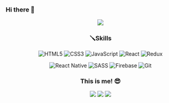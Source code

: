 ### Hi there 👋

<p align="center">
  <img src="https://capsule-render.vercel.app/api?type=waving&theme=react&color=323233&height=250&section=header&text=works.concat(dev)&fontSize=50&fontColor=87dafe" />
</p>

<h3 align="center" id="skills">🪛Skills</h3>
<p align="center"><img src="https://img.shields.io/badge/html5-%23E34F26.svg?style=flat-square&amp;logo=html5&amp;logoColor=white" alt="HTML5">
  <img src="https://img.shields.io/badge/css3-%231572B6.svg?style=flat-square&amp;logo=css3&amp;logoColor=white" alt="CSS3">
  <img src="https://img.shields.io/badge/javascript-%23323330.svg?style=flat-square&amp;logo=javascript&amp;logoColor=%23F7DF1E" alt="JavaScript">
  <img src="https://img.shields.io/badge/React-61DAFB?style=flat-square&amp;logo=React&amp;logoColor=white" alt="React">
  <img src="https://img.shields.io/badge/redux-%23593d88.svg?style=flat-square&amp;logo=redux&amp;logoColor=white" alt="Redux">
</p>
<p align="center">
  <img src="https://img.shields.io/badge/react_native-%2320232a.svg?style=flat-square&amp;logo=react&amp;logoColor=%2361DAFB" alt="React Native">
  <img src="https://img.shields.io/badge/SASS-hotpink.svg?style=flat-square&amp;logo=SASS&amp;logoColor=white" alt="SASS">
  <img src="https://img.shields.io/badge/firebase-%23039BE5.svg?style=flat-square&amp;logo=firebase" alt="Firebase">
  <img src="https://img.shields.io/badge/git-%23F05033.svg?style=flat-square&amp;logo=git&amp;logoColor=white" alt="Git">
</p>

<h3 align="center" id="skills">This is me! 😎</h3>
<p align="center">
  <a href="https://www.instagram.com/qo_op218/"><img src="https://img.shields.io/badge/Instagram-%23E4405F.svg?style=flat-square&logo=Instagram&logoColor=white"/></a>
  <a href="https://github.com/Yooinhak"><img src="https://img.shields.io/badge/github-%23121011.svg?style=flat-square&logo=github&logoColor=white"/></a>
  <a href="https://velog.io/@dlsgkrdl23"><img src="https://img.shields.io/badge/Tech%20Blog-11B48A?style=flat-square&logo=Vimeo&logoColor=white"/></a>
</p>

<!--
**Yooinhak/Yooinhak** is a ✨ _special_ ✨ repository because its `README.md` (this file) appears on your GitHub profile.

Here are some ideas to get you started:

- 🔭 I’m currently working on ...
- 🌱 I’m currently learning ...
- 👯 I’m looking to collaborate on ...
- 🤔 I’m looking for help with ...
- 💬 Ask me about ...
- 📫 How to reach me: ...
- 😄 Pronouns: ...
- ⚡ Fun fact: ...
-->

